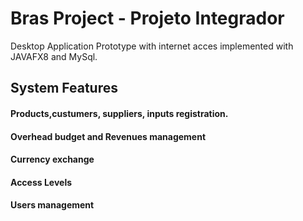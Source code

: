 # Bras Project - Projeto Integrador

Desktop Application Prototype with internet acces implemented with JAVAFX8 and MySql.

## System Features

#### Products,custumers, suppliers, inputs registration.
#### Overhead budget and Revenues management
#### Currency exchange
#### Access Levels 
#### Users management

